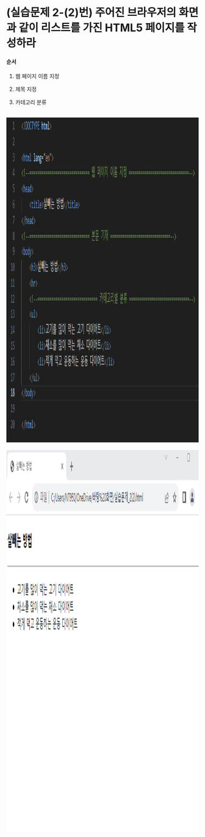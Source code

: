 # (실습문제 2-(2)번) 주어진 브라우저의 화면과 같이 리스트를 가진 HTML5 페이지를 작성하라

#### 순서

1. 웹 페이지 이름 지정

2. 제목 지정

3. 카테고리 분류

<br><img src="3(2).png" width="1000" height="850" title="px(픽셀) 크기 설정" alt="1번 이미지"></img><br/>
<br><img src="04.png" width="1200" height="1000" title="px(픽셀) 크기 설정" alt="1번 이미지"></img><br/>
